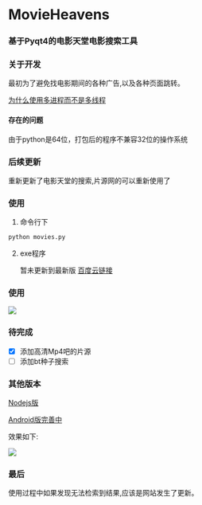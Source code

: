 # MovieHeavens
### 基于Pyqt4的电影天堂电影搜索工具

### 关于开发
最初为了避免找电影期间的各种广告,以及各种页面跳转。<p>
[为什么使用多进程而不是多线程](http://www.360doc.com/content/16/0415/17/1317564_550896090.shtml)

#### 存在的问题
由于python是64位，打包后的程序不兼容32位的操作系统

### 后续更新
重新更新了电影天堂的搜索,片源网的可以重新使用了

### 使用
1. 命令行下
```python
python movies.py
```
2. exe程序 <p>暂未更新到最新版
[百度云链接](http://pan.baidu.com/s/1pLTJpkZ)

### 使用
![](http://ww2.sinaimg.cn/large/d9e82fa4jw1f7nembhbr1g20dq09nna1.gif)

### 待完成
- [x] 添加高清Mp4吧的片源
- [ ] 添加bt种子搜索

### 其他版本
[Nodejs版](https://github.com/lt94/Electron-Practice/tree/master/MovieHeavens)<p>
[Android版完善中](https://github.com/lt94/Android/tree/master/SearchMovies)<p>
效果如下:<p>
![](http://ww1.sinaimg.cn/large/d9e82fa4jw1f7nbrv5awxg207i0dcdka.gif)
### 最后
使用过程中如果发现无法检索到结果,应该是网站发生了更新。<p>



